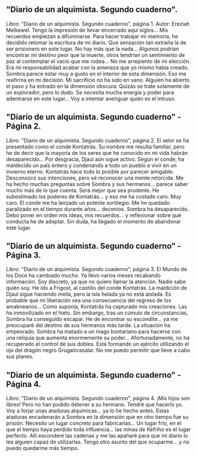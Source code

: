 ## "Diario de un alquimista. Segundo cuaderno".
Libro: "Diario de un alquimista. Segundo cuaderno", página 1.
Autor: Ereziah Melkewel.
Tengo la impresión de llevar encerrado aquí siglos... Mis recuerdos empiezan a difuminarse. Para hacer trabajar mi memoria, he decidido retomar la escritura de mi diario.
Que sensación tan extraña la de ser prisionero en este lugar. No hay más que la nada... Algunos podrían encontrar mi destino peor que la muerte, otros tendrían un sentimiento de paz al contemplar el vacío que me rodea... No me arrepiento de mi elección. Era mi responsabilidad acabar con la amenaza que yo mismo había creado.
Sombra parece estar muy a gusto en el interior de esta dimensión. Eso me reafirma en mi decisión. Mi sacrificio no ha sido en vano.
Alguien ha abierto el paso y ha entrado en la dimensión obscura. Quizás se trate solamente de un explorador, pero lo dudo. Se necesita mucha energía y poder para adentrarse en este lugar... Voy a intentar averiguar quién es el intruso.

## "Diario de un alquimista. Segundo cuaderno" - Página 2.
Libro: "Diario de un alquimista. Segundo cuaderno", página 2.
El xelor se ha presentado como el conde Kontatrás. Su nombre me resulta familiar, pero he de decir que la mayoría de los seres que he conocido en mi vida habrán desaparecido... Por desgracia, Djaul aún sigue activo. Según el conde, ha maldecido un país entero y condenando a todo un pueblo a vivir en un invierno eterno.
Kontatrás hace todo lo posible por parecer amigable. Desconozco sus intenciones, pero sé reconocer una mente retorcida. Me ha hecho muchas preguntas sobre Sombra y sus hermanos... parece saber mucho más de lo que cuenta.
Será mejor que sea prudente.
He subestimado los poderes de Kontatrás... y eso me ha costado caro. Muy caro.
El conde me ha lanzado un potente sortilegio. Me he quedado paralizado en el tiempo durante años... decenios.
Sombra ha desaparecido.
Debo poner en orden mis ideas, mis recuerdos... y reflexionar sobre qué conducta he de adoptar.
Sin duda, ha llegado el momento de abandonar este lugar.

## "Diario de un alquimista. Segundo cuaderno" - Página 3.
Libro: "Diario de un alquimista. Segundo cuaderno", página 3.
El Mundo de los Doce ha cambiado mucho. Ya llevo varios meses recabando información. Soy discreto, ya que no quiero llamar la atención. Nadie sabe quién soy.
He ido a Frigost, al castillo del conde Kontatrás. La maldición de Djaul sigue haciendo mella, pero la isla helada ya no está aislada. Es probable que mi liberación sea una consecuencia del regreso de los amakneanos...
Como suponía, Kontatrás ha capturado mis creaciones. Las ha inmovilizado en el hielo. Sin embargo, tras un cúmulo de circunstancias, Sombra ha conseguido escapar. He de encontrar su escondite... ya me preocuparé del destino de sus hermanos más tarde.
La situación ha empeorado. Sombra ha matado a un mago bontariano para hacerse con una reliquia que aumenta enormemente su poder... Afortunadamente, no ha recuperado el control de sus dobles.
Está formando un ejército utilizando el ojo del dragón negro Grugalorasalar. No me puedo permitir que lleve a cabo sus planes.

## "Diario de un alquimista. Segundo cuaderno" - Página 4.
Libro: "Diario de un alquimista. Segundo cuaderno", página 4.
¡Mis hijos son libres! Pero no han podido detener a su hermano. Tendré que hacerlo yo.
Voy a forjar unas ataduras alquímicas... ya lo he hecho antes. Estas ataduras encadenarán a Sombra en la dimensión que en otro tiempo fue su prisión. Necesito un lugar concreto para fabricarlas... Un lugar frío, en el que el tiempo haya perdido toda influencia... las minas de Kéfriho es el lugar perfecto.
Allí esconderé las cadenas y me las apañaré para que mi diario lo lea alguien capaz de utilizarlas.
Tengo otro asunto del que ocuparme... y no puedo quedarme más tiempo.